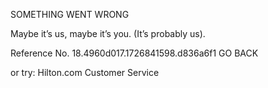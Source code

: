 SOMETHING WENT WRONG

Maybe it’s us, maybe it’s you.
(It’s probably us).

Reference No. 18.4960d017.1726841598.d836a6f1
GO BACK

or try:
Hilton.com Customer Service

 